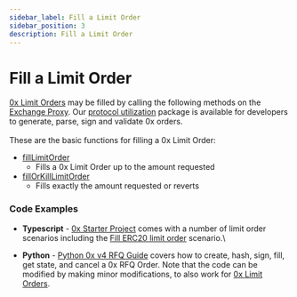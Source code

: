 ```yaml
---
sidebar_label: Fill a Limit Order
sidebar_position: 3
description: Fill a Limit Order
---
```

# Fill a Limit Order

[0x Limit Orders](https://protocol.0x.org/en/latest/basics/orders.html#limit-orders) may be filled by calling the following methods on the [Exchange Proxy](https://protocol.0x.org/en/latest/architecture/overview.html). Our [protocol utilization](https://github.com/0xProject/protocol/tree/development/packages/protocol-utils) package is available for developers to generate, parse, sign and validate 0x orders. \
\
These are the basic functions for filling a 0x Limit Order:

* [fillLimitOrder](https://protocol.0x.org/en/latest/basics/functions.html#filllimitorder)
  * Fills a 0x Limit Order up to the amount requested
* [fillOrKillLimitOrder](https://protocol.0x.org/en/latest/basics/functions.html#filllimitorder)
  * Fills exactly the amount requested or reverts

### Code Examples

* **Typescript** - [ 0x Starter Project](https://github.com/0xProject/0x-starter-project) comes with a number of limit order scenarios including the [Fill ERC20 limit order](https://github.com/0xProject/0x-starter-project/blob/master/src/scenarios/fill\_erc20\_limit\_order.ts) scenario.\

* **Python** - [Python 0x v4 RFQ Guide](https://gist.github.com/PirosB3/8141b51fbb307bca265866ef1cef564f) covers how to create, hash, sign, fill, get state, and cancel a 0x RFQ Order. Note that the code can be modified by making minor modifications, to also work for [0x Limit Orders](https://protocol.0x.org/en/latest/basics/orders.html#limit-orders).&#x20;